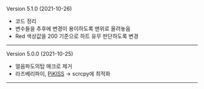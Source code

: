 Version 5.1.0 (2021-10-26)

- 코드 정리
- 변수들을 추후에 변경이 용이하도록 맨위로 올려놓음
- Red 색상값을 200 기준으로 하트 유무 판단하도록 변경
---

Version 5.0.0 (2021-10-25)

- 얼음파도의탑 매크로 제거
- 라즈베리파이, [PiKISS](https://github.com/jmcerrejon/PiKISS) -> scrcpy에 최적화

---